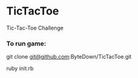 # TicTacToe
Tic-Tac-Toe Challenge

### To run game:
git clone git@github.com:ByteDown/TicTacToe.git

ruby init.rb